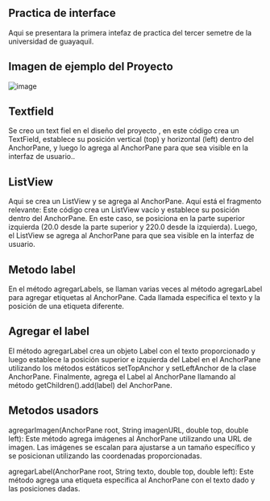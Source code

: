 ## Practica de interface

Aqui se presentara la primera intefaz de practica del tercer semetre de la universidad de guayaquil.

## Imagen de ejemplo del Proyecto

![image](https://github.com/Julianaguayo/Programaci-n/assets/169215282/4fe0bb52-a929-4875-b441-7f50f83a370e)

## Textfield
Se creo un text fiel en el diseño del proyecto , en este código crea un TextField, establece su posición vertical (top) y horizontal (left) dentro del AnchorPane, y luego lo agrega al AnchorPane para que sea visible en la interfaz de usuario..

##   ListView
Aqui se crea un ListView y se agrega al AnchorPane. Aquí está el fragmento relevante:
Este código crea un ListView vacío y establece su posición dentro del AnchorPane. En este caso, se posiciona en la parte superior izquierda (20.0 desde la parte superior y 220.0 desde la izquierda). Luego, el ListView se agrega al AnchorPane para que sea visible en la interfaz de usuario.
## Metodo label
En el método agregarLabels, se llaman varias veces al método agregarLabel para agregar etiquetas al AnchorPane. Cada llamada especifica el texto y la posición de una etiqueta diferente.

## Agregar el label
El método agregarLabel crea un objeto Label con el texto proporcionado y luego establece la posición superior e izquierda del Label en el AnchorPane utilizando los métodos estáticos setTopAnchor y setLeftAnchor de la clase AnchorPane. Finalmente, agrega el Label al AnchorPane llamando al método getChildren().add(label) del AnchorPane.

## Metodos usadors

agregarImagen(AnchorPane root, String imagenURL, double top, double left): 
Este método agrega imágenes al AnchorPane utilizando una URL de imagen. Las imágenes se escalan para ajustarse a un tamaño específico y se posicionan utilizando las coordenadas proporcionadas.

agregarLabel(AnchorPane root, String texto, double top, double left): 
Este método agrega una etiqueta específica al AnchorPane con el texto dado y las posiciones dadas.


